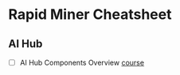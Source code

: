 # Rapid Miner Cheatsheet

## AI Hub
- [ ] AI Hub Components Overview [course](https://academy.rapidminer.com/learn/video/ai-hub-components-overview)